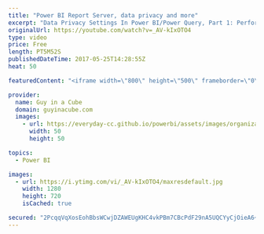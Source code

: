 ```yaml
---
title: "Power BI Report Server, data privacy and more"
excerpt: "Data Privacy Settings In Power BI/Power Query, Part 1: Performance Implications (@technitrain) https://blog.crossjoin.co.uk/2017/05/24/data-privacy-settings-in-power-bipower-query-part-1-performance-implications/  SSAS TABULAR VS MULTIDIMENSIONAL FEATURE MATRIX (@BrettPowell76) https://insightsquest.com/2017/05/24/tabular-vs-multidim-feature-matrix/"
originalUrl: https://youtube.com/watch?v=_AV-kIxOTO4
type: video
price: Free
length: PT5M52S
publishedDateTime: 2017-05-25T14:28:55Z
heat: 50

featuredContent: "<iframe width=\"800\" height=\"500\" frameborder=\"0\" src=\"https://www.youtube.com/embed/_AV-kIxOTO4\" allow=\"accelerometer; autoplay; encrypted-media; gyroscope; picture-in-picture\" allowfullscreen></iframe>"

provider:
  name: Guy in a Cube
  domain: guyinacube.com
  images:
    - url: https://everyday-cc.github.io/powerbi/assets/images/organizations/guyinacube.com-50x50.jpg
      width: 50
      height: 50

topics:
  - Power BI

images:
  - url: https://i.ytimg.com/vi/_AV-kIxOTO4/maxresdefault.jpg
    width: 1280
    height: 720
    isCached: true

secured: "2PcqqVqXosEohBbsWCwjDZAWEUgKHC4vkPBm7CBcPdF29nA5UQCYyCjOieA6+7R5lYwmyeUbj4FwCCY1yFILWLWPpVHs1lYJU73Sg0hrgJlUjtFzkwJ82on/gg1QxYokeCn9pfEqzW7hi+3WRtXomRSVnV6vmk84L9mtOqtUjLWPk/2S+7IAXZeha3CntxtqrTwsHTHeJAQm4RoJZ02t789i+1OtVWqmcK5Nocap87deSgJtEdtThSMbh+3AlBFnTqoBHGpF/ZaIxCRTsjcagP/8qHU7n1t3wVGcgjfSyIRKf07xvYa2usMs87Mj/2ZMMmIQUa5sjfji0V5NHUpQyeuRgLQM6uNdC/43mRLSrUGCWTKICc80nXKOzUwubhQiRT6/dTMwMj2ex6+Oc99GlutEsoJAl4cZXQsfh5dbn8o=;5jJgx6pduEKpro8uFWMOdw=="
---
```


